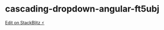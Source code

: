 # cascading-dropdown-angular-ft5ubj

[Edit on StackBlitz ⚡️](https://stackblitz.com/edit/cascading-dropdown-angular-ft5ubj)